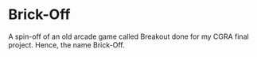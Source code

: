 # Brick-Off
A spin-off of an old arcade game called Breakout done for my CGRA final project. Hence, the name Brick-Off.
